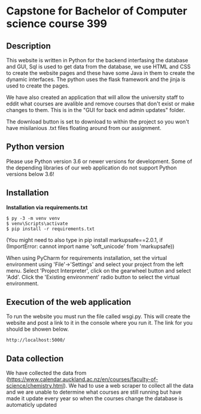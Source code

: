 # Capstone for Bachelor of Computer science course 399


## Description

This website is written in Python for the backend interfasing the database and GUI, Sql is used to get data from the 
database, we use HTML and CSS to create the website pages and these have some Java in them to create the dynamic interfaces.
The python uses the flask framework and the jinja is used to create the pages.

We have also created an application that will allow the university staff to eddit what courses are avalible and remove courses that don't exist or make changes to them. This is in the "GUI for back end admin updates" folder.

The download button is set to download to within the project so you won't have misilanious .txt files floating around from our assignment.
## Python version

Please use Python version 3.6 or newer versions for development. Some of the depending libraries of our web application do not support Python versions below 3.6!


## Installation

**Installation via requirements.txt**

```shell
$ py -3 -m venv venv
$ venv\Scripts\activate
$ pip install -r requirements.txt
```
(You might need to also type in pip install markupsafe==2.0.1, if (ImportError: cannot import name 'soft_unicode' from 'markupsafe))

When using PyCharm for requirements installation, set the virtual environment using 'File'->'Settings' and select your project from the left menu. Select 'Project Interpreter', click on the gearwheel button and select 'Add'. Click the 'Existing environment' radio button to select the virtual environment. 

## Execution of the web application

To run the website you must run the file called wsgi.py. This will create the website and post a link to it in the console where you run it. The link for you should be showen below.
````
http://localhost:5000/
```` 

## Data collection

We have collected the data from 
(https://www.calendar.auckland.ac.nz/en/courses/faculty-of-science/chemistry.html). We had to use a web scraper to collect all the data and we are unable to determine what courses are still running but have made it update every year so when the courses change the database is automaticly updated